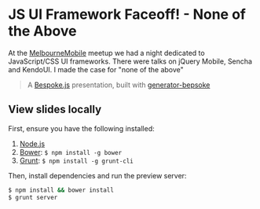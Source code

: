 # JS UI Framework Faceoff! - None of the Above

At the [MelbourneMobile](http://meetup.com/MelbourneMobile) meetup we had a night dedicated to JavaScript/CSS UI frameworks. There were talks on jQuery Mobile, Sencha and KendoUI. I made the case for "none of the above"

> A [Bespoke.js](http://markdalgleish.com/projects/bespoke.js) presentation, built with [generator-bepsoke](https://github.com/markdalgleish/generator-bespoke)

## View slides locally

First, ensure you have the following installed:

1. [Node.js](http://nodejs.org)
2. [Bower](http://bower.io): `$ npm install -g bower`
3. [Grunt](http://gruntjs.com): `$ npm install -g grunt-cli`

Then, install dependencies and run the preview server:

```bash
$ npm install && bower install
$ grunt server
```
